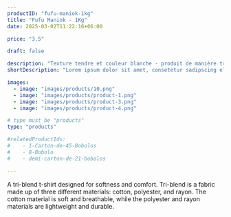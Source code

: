 ```yaml
---
productID: "fufu-maniok-1kg"
title: "Fufu Maniok - 1Kg"
date: 2025-03-02T11:22:16+06:00

price: "3.5"

draft: false

description: "Texture tendre et couleur blanche - produit de manière traditionnelle"
shortDescription: "Lorem ipsum dolor sit amet, consetetur sadipscing elitr, sed diam nonumy eirmod tempor invidunt ut"

images:
  - image: "images/products/10.png"
  - image: "images/products/product-1.png"
  - image: "images/products/product-3.png"
  - image: "images/products/product-4.png"

# type must be "products"
type: "products"

#relatedProductIds:
#    - 1-Carton-de-45-Bobolos
#    - 8-Bobolo
#    - demi-carton-de-21-bobolos

---
```


A tri-blend t-shirt designed for softness and comfort. Tri-blend is a fabric made up of three different materials: cotton, polyester, and rayon. The cotton material is soft and breathable, while the polyester and rayon materials are lightweight and durable.
